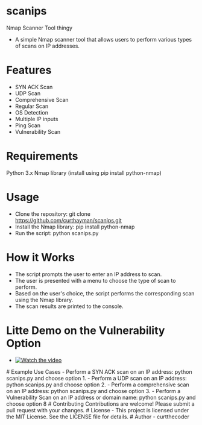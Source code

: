 # scanips
Nmap Scanner Tool thingy

- A simple Nmap scanner tool that allows users to perform various types of scans on IP addresses.

# Features
- SYN ACK Scan
- UDP Scan
- Comprehensive Scan
- Regular Scan
- OS Detection
- Multiple IP inputs
- Ping Scan
- Vulnerability Scan
# Requirements
Python 3.x
Nmap library (install using pip install python-nmap)
# Usage
- Clone the repository: git clone https://github.com/curthayman/scanips.git
- Install the Nmap library: pip install python-nmap
- Run the script: python scanips.py
# How it Works
- The script prompts the user to enter an IP address to scan.
- The user is presented with a menu to choose the type of scan to perform.
- Based on the user's choice, the script performs the corresponding scan using the Nmap library.
- The scan results are printed to the console.

# Litte Demo on the Vulnerability Option
- <a href="https://haytreewebservices.com/wp-content/uploads/scanipdemo.mov" target="_blank">
    <img src="https://haytreewebservices.com/wp-content/uploads/scanipdemoscreenshot.png" alt="Watch the video">
</a>
# Example Use Cases
- Perform a SYN ACK scan on an IP address: python scanips.py and choose option 1.
- Perform a UDP scan on an IP address: python scanips.py and choose option 2.
- Perform a comprehensive scan on an IP address: python scanips.py and choose option 3.
- Perform a Vulnerability Scan on an IP address or domain name: python scanips.py and choose option 8
# Contributing
Contributions are welcome! Please submit a pull request with your changes.
# License
- This project is licensed under the MIT License. See the LICENSE file for details.
# Author
- curtthecoder
